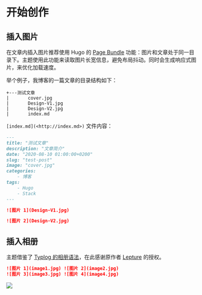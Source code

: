 # 开始创作

## 插入图片

在文章内插入图片推荐使用 Hugo 的 [Page Bundle](https://gohugo.io/content-management/page-bundles/) 功能：图片和文章处于同一目录下。主题使用此功能来读取图片长宽信息，避免布局抖动。同时会生成响应式图片，来优化加载速度。

举个例子，我博客的一篇文章的目录结构如下：

```text
+---测试文章
|       cover.jpg
|       Design-V1.jpg
|       Design-V2.jpg
|       index.md
```

`[index.md](<http://index.md>)` 文件内容：

```md
---
title: "测试文章"
description: "文章简介"
date: "2020-08-10 01:00:00+0200"
slug: "test-post"
image: "cover.jpg"
categories:
    - 博客
tags:
    - Hugo
    - Stack
---

![图片 1](Design-V1.jpg)   

![图片 2](Design-V2.jpg)
```

## 插入相册

主题借鉴了 [Typlog 的相册语法](https://blog.typlog.com/images)，在此感谢原作者 [Lepture](https://lepture.com/) 的授权。

```md
![图片 1](image1.jpg) ![图片 2](image2.jpg)
![图片 3](image3.jpg) ![图片 4](image4.jpg)
```

![](@assets/writing/image-gallery.jpg)
